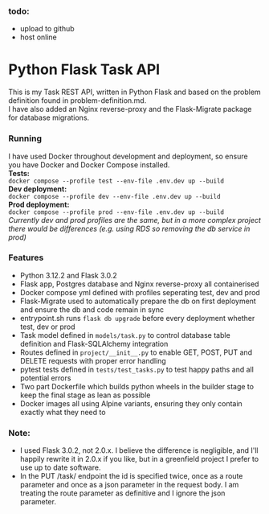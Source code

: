 ### todo:
 - upload to github
 - host online

# Python Flask Task API
This is my Task REST API, written in Python Flask and based on the problem definition found in problem-definition.md.  
I have also added an Nginx reverse-proxy and the Flask-Migrate package for database migrations.  

### Running
I have used Docker throughout development and deployment, so ensure you have Docker and Docker Compose installed.  
**Tests:**  
`docker compose --profile test --env-file .env.dev up --build`  
**Dev deployment:**  
`docker compose --profile dev --env-file .env.dev up --build`  
**Prod deployment:**  
`docker compose --profile prod --env-file .env.dev up --build`   
*Currently dev and prod profiles are the same, but in a more complex project there would be differences (e.g. using RDS so removing the db service in prod)*

### Features
 - Python 3.12.2 and Flask 3.0.2
 - Flask app, Postgres database and Nginx reverse-proxy all containerised
 - Docker compose yml defined with profiles seperating test, dev and prod
 - Flask-Migrate used to automatically prepare the db on first deployment and ensure the db and code remain in sync
 - entrypoint.sh runs `flask db upgrade` before every deployment whether test, dev or prod
 - Task model defined in `models/task.py` to control database table definition and Flask-SQLAlchemy integration
 - Routes defined in `project/__init__.py` to enable GET, POST, PUT and DELETE requests with proper error handling
 - pytest tests defined in `tests/test_tasks.py` to test happy paths and all potential errors
 - Two part Dockerfile which builds python wheels in the builder stage to keep the final stage as lean as possible
 - Docker images all using Alpine variants, ensuring they only contain exactly what they need to

### Note:
 - I used Flask 3.0.2, not 2.0.x. I believe the difference is negligible, and I'll happily rewrite it in 2.0.x if you like, but in a greenfield project I prefer to use up to date software.
 - In the PUT /task/<id> endpoint the id is specified twice, once as a route parameter and once as a json parameter in the request body. I am treating the route parameter as definitive and I ignore the json parameter.